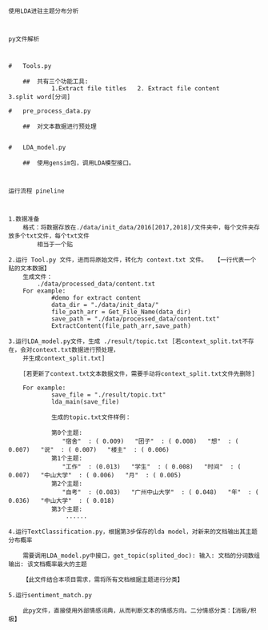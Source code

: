 #
    使用LDA进驻主题分布分析
#


#
    py文件解析
#
    #   Tools.py

        ##  共有三个功能工具:
                1.Extract file titles   2. Extract file content     3.split word[分词]

    #   pre_process_data.py

        ##  对文本数据进行预处理


    #   LDA_model.py

        ##  使用gensim包，调用LDA模型接口。

#
    运行流程 pineline
#

    1.数据准备
        格式：将数据存放在./data/init_data/2016[2017,2018]/文件夹中，每个文件夹存放多个txt文件，每个txt文件
            相当于一个贴

    2.运行 Tool.py 文件，进而将原始文件，转化为 context.txt 文件。  【一行代表一个贴的文本数据】
        生成文件：
            ./data/processed_data/content.txt
        For example:
                #demo for extract content
                data_dir = "./data/init_data/"
                file_path_arr = Get_File_Name(data_dir)
                save_path = "./data/processed_data/content.txt"
                ExtractContent(file_path_arr,save_path)

    3.运行LDA_model.py文件，生成 ./result/topic.txt [若context_split.txt不存在，会对context.txt数据进行预处理，
        并生成context_split.txt]

        [若更新了context.txt文本数据文件，需要手动将context_split.txt文件先删除]

        For example:
                save_file = "./result/topic.txt"
                lda_main(save_file)

                生成的topic.txt文件样例：

                第0个主题:
                   "宿舍"  : ( 0.009)   "团子"  : ( 0.008)   "想"  : ( 0.007)   "说"  : ( 0.007)   "楼主"  : ( 0.006)
                第1个主题:
                   "工作"  : (0.013)   "学生"  : ( 0.008)   "时间"  : ( 0.007)   "中山大学"  : ( 0.006)   "月"  : ( 0.005) 
                第2个主题:
                   "自考"  : (0.083)   "广州中山大学"  : ( 0.048)   "年"  : ( 0.036)   "中山大学"  : ( 0.018)  
                第3个主题:
                    ......

    4.运行TextClassification.py，根据第3步保存的lda model，对新来的文档输出其主题分布概率

        需要调用LDA_model.py中接口，get_topic(splited_doc): 输入: 文档的分词数组  输出: 该文档概率最大的主题

        【此文件结合本项目需求，需将所有文档根据主题进行分类】

    5.运行sentiment_match.py

        此py文件，直接使用外部情感词典，从而判断文本的情感方向。二分情感分类：【消极/积极】







